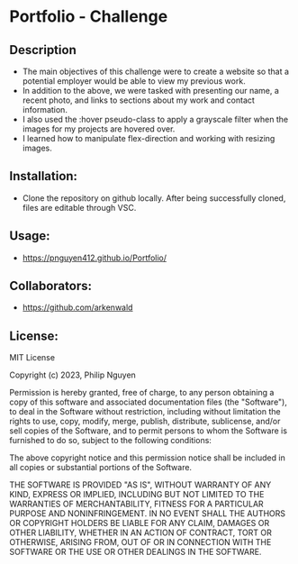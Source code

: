 # Portfolio - Challenge

## Description
- The main objectives of this challenge were to create a website so that a potential employer would be able to view my previous work.
- In addition to the above, we were tasked with presenting our name, a recent photo, and links to sections about my work and contact information.
- I also used the :hover pseudo-class to apply a grayscale filter when the images for my projects are hovered over.
- I learned how to manipulate flex-direction and working with resizing images.


## Installation:
- Clone the repository on github locally. After being successfully cloned, files are editable through VSC.

## Usage:
- https://pnguyen412.github.io/Portfolio/
  
   
## Collaborators:
- https://github.com/arkenwald

## License:
MIT License

Copyright (c) 2023, Philip Nguyen

Permission is hereby granted, free of charge, to any person obtaining a copy
of this software and associated documentation files (the "Software"), to deal
in the Software without restriction, including without limitation the rights
to use, copy, modify, merge, publish, distribute, sublicense, and/or sell
copies of the Software, and to permit persons to whom the Software is
furnished to do so, subject to the following conditions:

The above copyright notice and this permission notice shall be included in all
copies or substantial portions of the Software.

THE SOFTWARE IS PROVIDED "AS IS", WITHOUT WARRANTY OF ANY KIND, EXPRESS OR
IMPLIED, INCLUDING BUT NOT LIMITED TO THE WARRANTIES OF MERCHANTABILITY,
FITNESS FOR A PARTICULAR PURPOSE AND NONINFRINGEMENT. IN NO EVENT SHALL THE
AUTHORS OR COPYRIGHT HOLDERS BE LIABLE FOR ANY CLAIM, DAMAGES OR OTHER
LIABILITY, WHETHER IN AN ACTION OF CONTRACT, TORT OR OTHERWISE, ARISING FROM,
OUT OF OR IN CONNECTION WITH THE SOFTWARE OR THE USE OR OTHER DEALINGS IN THE
SOFTWARE.